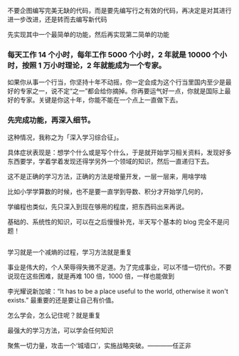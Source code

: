 
不要企图编写完美无缺的代码，而是要先编写行之有效的代码，再决定是对其进行进一步改进，还是转而去编写新代码  

先实现其中一个最简单的功能，然后再实现第二简单的功能  

### 每天工作 14 个小时，每年工作 5000 个小时，2 年就是 10000 个小时，按照 1 万小时理论，2 年就能成为一个专家。  

如果你从事一个行当，你坚持十年不动摇，你一定会成为这个行当里国内至少是最好的专家之一，说不定“之一”都会给你摘掉。你再要运气好一点，你就是国际上最好的专家。关键是你这十年，你能不能在一个点上一直做下去。


### 先完成功能，再深入细节。


这种情况，我称之为「深入学习综合征」。  

具体症状表现是：想学个什么或是写个什么，于是就开始学习相关资料，发现好多东西要学，学着学着发现还得学另外一个领域的知识，然后一直递归下去。  

这不是正确的学习方法，正确的方法是增量开发，一层一层来，用啥学啥  

比如小学学算数的时候，也不是要一直学到导数、积分才开始学几何的，

学编程也类似，先只深入到现在够用的程度，把东西码出来再说。 

基础的、系统性的知识，可以在之后慢慢补充，半天写个基本的 blog 完全不是问题！  

```python
```

学习就是一个减熵的过程，学习方法就是重复  


事业是伟大的，个人荣辱得失微不足道。为了完成事业，可以不惜一切代价。不要说现在这些困难，就是再难 100 倍，1000 倍，一样也能做到  

李光耀说新加坡：“It has to be a place useful to the world, otherwise it won't exists.” 最重要的还是要让自己有价值。


怎么学会，怎么记住呢？就是重复  

最强大的学习方法，可以学会任何知识  


聚焦一切力量，攻击一个‘城墙口’，实施战略突破。————任正非  

